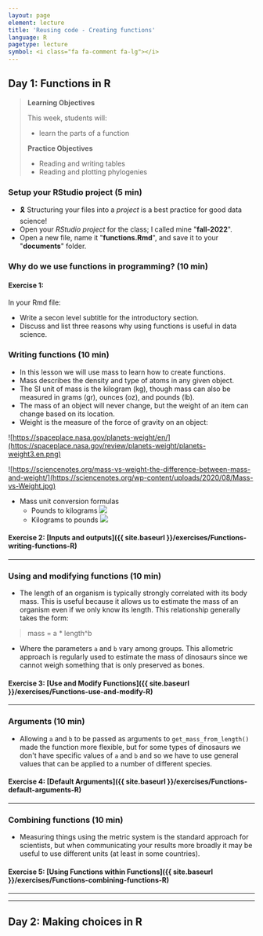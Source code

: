```yaml
---
layout: page
element: lecture
title: 'Reusing code - Creating functions'
language: R
pagetype: lecture
symbol: <i class="fa fa-comment fa-lg"></i>
---
```


## Day 1: Functions in R

> **Learning Objectives**
>
> This week, students will:
> - learn the parts of a function
>
> **Practice Objectives**
> - Reading and writing tables
> - Reading and plotting phylogenies
>
<!-- > **Non Objectives**
> -
> -  
> -->


### Setup your RStudio project (5 min)

- 🎗️ Structuring your files into a _project_ is a best practice for good data science!
- Open your _RStudio project_ for the class; I called mine "**fall-2022**".
- Open a new file, name it "**functions.Rmd**", and save it to your "**documents**" folder.

### Why do we use functions in programming? (10 min)

#### Exercise 1:

In your Rmd file:

- Write a secon level subtitle for the introductory section.
- Discuss and list three reasons why using functions is useful in data science. 

### Writing functions (10 min)

- In this lesson we will use mass to learn how to create functions.
- Mass describes the density and type of atoms in any given object.
- The SI unit of mass is the kilogram (kg), though mass can also be measured in grams (gr), ounces (oz), and pounds (lb).
- The mass of an object will never change, but the weight of an item can change based on its location.
- Weight is the measure of the force of gravity on an object:

![https://spaceplace.nasa.gov/planets-weight/en/](https://spaceplace.nasa.gov/review/planets-weight/planets-weight3.en.png)

![https://sciencenotes.org/mass-vs-weight-the-difference-between-mass-and-weight/](https://sciencenotes.org/wp-content/uploads/2020/08/Mass-vs-Weight.jpg)

<!-- [https://www.reagent.co.uk/whats-the-difference-between-volume-mass-weight/](https://www.reagent.co.uk/wp-content/uploads/weight-and-mass-illustration-1.png) -->

- Mass unit conversion formulas
  - Pounds to kilograms
  ![](https://www.wikihow.com/images/thumb/8/83/Convert-Pounds-to-Kilograms-Step-2-Version-6.jpg/aid1718006-v4-728px-Convert-Pounds-to-Kilograms-Step-2-Version-6.jpg.webp)
  - Kilograms to pounds
  ![](https://www.wikihow.com/images/thumb/0/00/Convert-Pounds-to-Kilograms-Step-5-Version-2.jpg/aid1718006-v4-728px-Convert-Pounds-to-Kilograms-Step-5-Version-2.jpg.webp)


#### Exercise 2: [Inputs and outputs]({{ site.baseurl }}/exercises/Functions-writing-functions-R)

<!-- https://datacarpentry.org/semester-biology/exercises/Functions-writing-functions-R -->

---

### Using and modifying functions (10 min)

- The length of an organism is typically strongly correlated with its body
mass. This is useful because it allows us to estimate the mass of an organism
even if we only know its length. This relationship generally takes the form:

> mass = a * length^b

- Where the parameters `a` and `b` vary among groups. This allometric approach is
regularly used to estimate the mass of dinosaurs since we cannot weigh something
that is only preserved as bones.

#### Exercise 3: [Use and Modify Functions]({{ site.baseurl }}/exercises/Functions-use-and-modify-R)

<!-- https://datacarpentry.org/semester-biology/exercises/Functions-use-and-modify-R/ -->

---

### Arguments (10 min)

- Allowing `a` and `b` to be passed as arguments to `get_mass_from_length()` made the function more flexible, but for some types of dinosaurs we don't have specific values of `a` and `b` and so we have to use general values that can be applied to a number of different species.

#### Exercise 4: [Default Arguments]({{ site.baseurl }}/exercises/Functions-default-arguments-R)

<!-- https://datacarpentry.org/semester-biology/exercises/Functions-default-arguments-R -->

---

### Combining functions (10 min)

- Measuring things using the metric system is the standard approach for scientists, but when communicating your results more broadly it may be useful to use different units (at least in some countries).

#### Exercise 5: [Using Functions within Functions]({{ site.baseurl }}/exercises/Functions-combining-functions-R)

<!-- https://datacarpentry.org/semester-biology/exercises/Functions-combining-functions-R -->



---
---

## Day 2: Making choices in R

<!-- #### Exercise: []({{ site.baseurl }}/) -->
